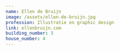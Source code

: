 ```yaml
---
name: Ellen de Bruijn
image: /assets/ellen-de-bruijn.jpg
profession: Illustratie en graphic design
link: ellenbruijn.com
building_number: 3
house_number: 4
---
```

